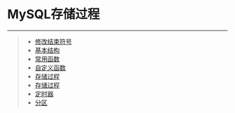 # MySQL存储过程
***  
>* [修改结束符号](https://github.com/520171/note/blob/master/MySQL存储过程/修改结束符号.md)  
>* [基本结构](https://github.com/520171/note/blob/master/MySQL存储过程/基本结构.md)  
>* [常用函数](https://github.com/520171/note/blob/master/MySQL存储过程/常用函数.md)
>* [自定义函数](https://github.com/520171/note/blob/master/MySQL存储过程/自定义函数.md)  
>* [存储过程](https://github.com/520171/note/blob/master/MySQL存储过程/存储过程.md)
>* [存储过程](https://github.com/520171/note/blob/master/MySQL存储过程/存储过程.md)
>* [定时器](https://github.com/520171/note/blob/master/MySQL存储过程/定时器.md)
>* [分区](https://github.com/520171/note/blob/master/MySQL存储过程/分区.md)
